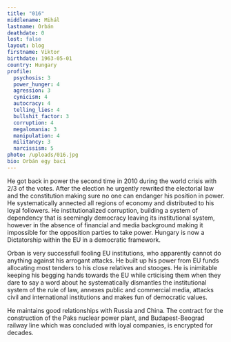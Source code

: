 ```yaml
---
title: "016"
middlename: Mihál
lastname: Orbán
deathdate: 0
lost: false
layout: blog
firstname: Viktor
birthdate: 1963-05-01
country: Hungary
profile:
  psychosis: 3
  power_hunger: 4
  agression: 3
  cynicism: 4
  autocracy: 4
  telling_lies: 4
  bullshit_factor: 3
  corruption: 4
  megalomania: 3
  manipulation: 4
  militancy: 3
  narcissism: 5
photo: /uploads/016.jpg
bio: Orbán egy baci
---
```

He got back in power the second time in 2010 during the world crisis with 2/3 of the votes. After the election he urgently rewrited the electorial law and the constitution making sure no one can endanger his position in power. He systematically annected all regions of economy and distributed to his loyal followers. He institutionalized corruption, building a system of dependency that is seemingly democracy leaving its institutional system, however in the absence of financial and media background making it impossible for the opposition parties to take power. Hungary is now a Dictatorship within the EU in a democratic framework. 

Orban is very successfull fooling EU institutions, who apparently cannot do anything against his arrogant attacks. He built up his power from EU funds allocating most tenders to his close relatives and stooges. He is inimitable keeping his begging hands towards the EU while crticising them when they dare to say a word about he systematically dismantles the institutional system of the rule of law, annexes public and commercial media, attacks civil and international institutions and makes fun of democratic values.

He maintains good relationships with Russia and China. The contract for the construction of the Paks nuclear power plant, and Budapest-Beograd railway line which was concluded with loyal companies, is encrypted for decades.